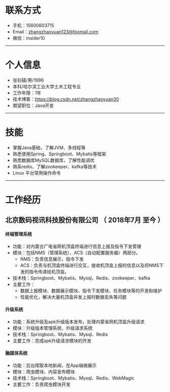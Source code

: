 # 联系方式

* 手机：15600603715
* Email：zhangzhaoyuan123@foxmail.com
* 微信：insider10

* * *

# 个人信息

* 张钊辕/男/1996
* 本科/哈尔滨工业大学土木工程专业
* 工作年限：1年
* 技术博客：https://blog.csdn.net/zhangzhaoyuan30
* 期望职位：Java开发

* * *

# 技能

* 掌握Java基础，了解JVM、多线程等
* 熟悉使用Spring、Springboot、Mybatis等框架
* 熟悉数据库MySQL数据库，了解性能调优
* 熟系redis，了解zookeeper、kafka等技术
* Linux 平台常用操作命令

* * *

# 工作经历

## 北京数码视讯科技股份有限公司 （ 2018年7月 至今 ）

#### 终端管理系统

* 功能：对内蒙古广电省网机顶盒终端进行信息上报及指令下发管理
* 模块：包括NMS（管理系统）、ACS（自动配置服务器）两部分。
    * NMS：负责信息展示，指令下发
    * ACS：负责与机顶盒终端进行交互，接收机顶盒上报的信息以及将NMS下发的指令传递给机顶盒。
* 技术栈：Springboot、Mybatis、Mysql、Redis、zookeeper、kafka
* 主要工作：
    * 数据上报模块、数据展示模块、指令下发模块、任务模块等的开发和维护
    * 性能优化，解决大量机顶盒并发上报时数据丢失等问题
    

#### 升级系统


* 功能：系统升级及apk升级版本发布，处理内蒙省网机顶盒升级请求
* 模块：升级版本管理系统、升级请求系统
* 技术栈：Springboot、Mybatis、Mysql、Redis
* 主要工作：完成apk升级请求模块的开发

#### 融媒体系统

* 功能：后台爬取本地新闻，在App端做展示
* 模块：爬虫模块、内容发布模块
* 技术栈：Springboot、Mybatis、Mysql、Redis、WebMagic
* 主要工作：负责爬虫模块开发

